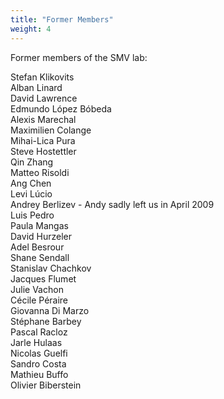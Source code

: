 ```yaml
---
title: "Former Members"
weight: 4
---
```


Former members of the SMV lab:

Stefan Klikovits  
Alban Linard  
David Lawrence  
Edmundo López Bóbeda  
Alexis Marechal  
Maximilien Colange  
Mihai-Lica Pura  
Steve Hostettler  
Qin Zhang  
Matteo Risoldi  
Ang Chen  
Levi Lúcio  
Andrey Berlizev - Andy sadly left us in April 2009  
Luis Pedro  
Paula Mangas  
David Hurzeler  
Adel Besrour  
Shane Sendall  
Stanislav Chachkov  
Jacques Flumet  
Julie Vachon  
Cécile Péraire  
Giovanna Di Marzo  
Stéphane Barbey  
Pascal Racloz  
Jarle Hulaas  
Nicolas Guelfi  
Sandro Costa  
Mathieu Buffo  
Olivier Biberstein  


